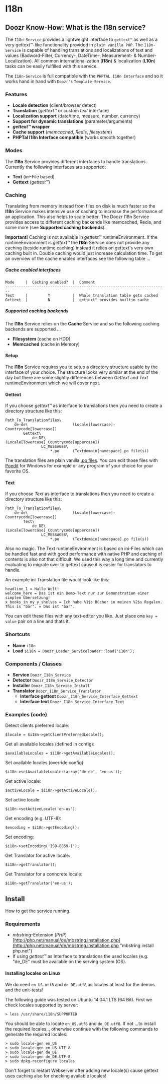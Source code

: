 # I18n
## Doozr Know-How: What is the I18n service?
The `I18n-Service` provides a lightweight interface to `gettext™` as well as a very gettext™-like functionality provided in `plain vanilla PHP`. The `I18n-Service` is capable of handling translations and localizations of text and values (Badword-Filter, Currency-, DateTime-, Measurement- & Number-Localization). All common internationalization (**I18n**) & localization (**L10n**) tasks can be easily fulfilled with this service.

The `I18n-Service` is full compatible with the `PHPTAL I18n Interface` and so it works hand in hand with `Doozr's` `Template-Service`.


### Features
- **Locale detection** (client/browser detect)
- **Translation** (*gettext™* or custom *text* interface)
- **Localization support** (date/time, measure, number, currency)
- **Support for dynamic translations** (parameter/arguments)
- ***gettext™* wrapper**
- **Cache support** (*memcached*, *Redis*, *filesystem*)
- **PHPTal I18n Interface compatible** (works smooth together)

### Modes
The **I18n** Service provides different interfaces to handle translations. Currently the following interfaces are supported:

 - **Text** (*ini*-File based)
 - **Gettext** (*gettext™*)

### Caching
Translating from memory instead from files on disk is much faster so the **I18n** Service makes intensive use of caching to increase the performance of an application. This also helps to scale better. The Doozr I18n Service provides access to different caching backends like memcached, Redis, and some more (see **Supported caching backends**).

**Important!** Caching is not available in *gettext™* runtimeEnvironment. If the runtimeEnvironment is *gettext™* the **I18n** Service does not provide any caching (beside runtime caching) instead it relies on gettext's very own caching built in. Double caching would just increase calculation time. To get an overview of the cache enabled interfaces see the following table ...

##### Cache enabled interfaces

    Mode     |  Caching enabled?  |  Comment
    ------------------------------------------------------------------------
    Text     |         Y          |  Whole translation table gets cached
    Gettext  |         N          |  gettext™ provides builtin cache

##### Supported caching backends
The **I18n** Service relies on the **Cache** Service and so the following caching backends are supported ...

 - **Filesystem** (cache on HDD)
 - **Memcached** (cache in Memory)

#### Setup 
The **I18n** Service requires you to setup a directory structure usable by the interface of your choice. The structure looks very similar at the end of the day but there are some slightly differences between *Gettext* and *Text* runtimeEnvironment which we will cover next.

#### Gettext
If you choose *gettext™* as interface to translations then you need to create a directory structure like this:
 
    Path_To_Translationfiles\
        de-de\                    (Locale[lowercase]-Countrycode[lowercase])
            Gettext\
                de_DE\            (Locale[lowercase]_Countrycode[uppercase])
                    LC_MESSAGES\
                        *.po      (Textdomain[namespace].po file(s))
 
The translation files are plain vanilla [.po files](http://de.wikipedia.org/wiki/GNU_gettext#.C3.9Cbersetzer ".po files on wikipedia"). You can edit those files with [Poedit](http://poedit.net/ "Poedit") for Windows for example or any program of your choice for your favorite OS.
 

#### Text
If you choose *Text* as interface to translations then you need to create a directory structure like this:
 
    Path_To_Translationfiles\
        de-de\                    (Locale[lowercase]-Countrycode[lowercase])
            Text\
                de_DE\            (Locale[lowercase]_Countrycode[uppercase])
                    LC_MESSAGES\
                        *.po      (Textdomain[namespace].po file(s))
 
Also no magic. The Text runtimeEnvironment is based on ini-Files which can be handled fast and with good performance with native PHP and caching of contents is also not that difficult. We used this way a long time and currently evaluating to migrate over to gettext cause it is easier for translators to handle.

An example ini-Translation file would look like this:

    headline_1 = Hallo Welt!
    welcome_here = Das ist ein Demo-Text nur zur Demonstration einer simplen Übersetzung!
    x_books_in_my_y_shelves = Ich habe %1$s Bücher in meinen %2$s Regalen.
    This is "bar". = Das ist "bar".
You can edit these files with any text-editor you like. Just place one `key = value` pair on a  line and thats it.

### Shortcuts
- **Name**
`i18n`
- **Load**
`$i18n = Doozr_Loader_Serviceloader::load('i18n');`

### Components / Classes
 - **Service** `Doozr_I18n_Service`
 - **Detector** `Doozr_I18n_Service_Detector`
 - **Installer** `Doozr_I18n_Service_Install` 
 - **Translator** `Doozr_I18n_Service_Translator`
   - **Interface gettext** `Doozr_I18n_Service_Interface_Gettext`
   - **Interface text** `Doozr_I18n_Service_Interface_Text`

### Examples (code)
Detect clients preferred locale:

    $locale = $i18n->getClientPreferredLocale();

Get all available locales (defined in config):

    $availableLocales = $i18n->getAvailableLocales();

Set available locales (override config):

    $i18n->setAvailableLocales(array('de-de', 'en-us'));

Get active locale:

    $activeLocale = $i18n->getActiveLocale();

Set active locale:

    $i18n->setActiveLocale('en-us');

Get encoding (e.g. UTF-8):

    $encoding = $i18n->getEncoding();

Set encoding:

    $i18n->setEncoding('ISO-8859-1');

Get Translator for active locale:

    $i18n->getTranslator();

Get Translator for a conncrete locale:

    $i18n->getTranslator('en-us');


## Install
How to get the service running.

### Requirements
 - *mbstring*-Extension (*PHP*) [http://php.net/manual/de/mbstring.installation.php](http://php.net/manual/de/mbstring.installation.php "mbstring install php.net")
 - If using *gettext™* as Interface to translations the used locales (e.g. "de_DE" must be available on the serving system (OS).


#### Installing locales on Linux
We do need `en_US.utf8` and `de_DE.utf8` as locales at least for the demos and the unit-tests!

The following guide was tested on Ubuntu 14.04.1 LTS (64 Bit). First we check locales supported by server: 

    > less /usr/share/i18n/SUPPORTED

You should be able to locate `en_US.utf8` and `de_DE.utf8`. If not ...to install the required locales.., otherwise continue with the following commands to generate the required locales: 
	
	> sudo locale-gen en_US
	> sudo locale-gen en_US.UTF-8
	> sudo locale-gen de_DE
	> sudo locale-gen de_DE.UTF-8
	> sudo dpkg-reconfigure locales

Don't forget to restart Webserver after adding new locale(s) cause gettext uses caching also for checking available locales!
